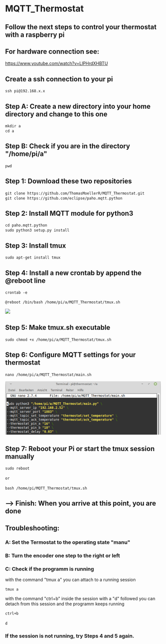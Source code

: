 #  MQTT_Thermostat

## Follow the next steps to control your thermostat with a raspberry pi

## For hardware connection see:
https://www.youtube.com/watch?v=LlPHrdXHBTU

## Create a ssh connection to your pi
    ssh pi@192.168.x.x

## Step A: Create a new directory into your home directory and change to this one
    mkdir a
    cd a

## Step B: Check if you are in the directory "/home/pi/a"
    pwd

## Step 1: Download these two repositories
    git clone https://github.com/ThomasMoellerR/MQTT_Thermostat.git
    git clone https://github.com/eclipse/paho.mqtt.python

## Step 2: Install MQTT module for python3
    cd paho.mqtt.python
    sudo python3 setup.py install

## Step 3: Install tmux
    sudo apt-get install tmux


## Step 4: Install a new crontab by append the @reboot line
    crontab -e

`@reboot /bin/bash /home/pi/a/MQTT_Thermostat/tmux.sh`

![](crontab.png)

## Step 5: Make tmux.sh executable
    sudo chmod +x /home/pi/a/MQTT_Thermostat/tmux.sh

## Step 6: Configure MQTT settings for your thermostat
    nano /home/pi/a/MQTT_Thermostat/main.sh

![](images/main.sh.png)


## Step 7: Reboot your Pi or start the tmux session manually
    sudo reboot

    or

    bash /home/pi/MQTT_Thermostat/tmux.sh

## --> Finish: When you arrive at this point, you are done


## Troubleshooting:


###  A: Set the Termostat to the operating state "manu"

###  B: Turn the encoder one step to the right or left


###  C: Check if the programm is running

with the command "tmux a" you can attach to a running session

    tmux a

with the command "ctrl+b" inside the session with a "d" followed you can detach from this session and the programm keeps running

    ctrl+b

    d

###  If the session is not running, try Steps 4 and 5 again.
